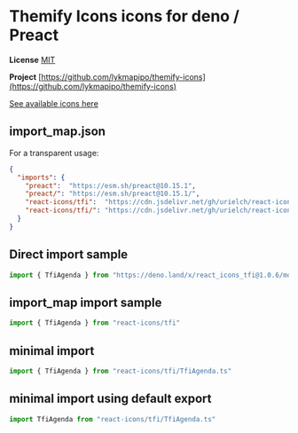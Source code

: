 # Themify Icons icons for deno / Preact

**License** [MIT](https://github.com/thecreation/standard-icons/blob/master/modules/themify-icons/LICENSE)

**Project** [https://github.com/lykmapipo/themify-icons](https://github.com/lykmapipo/themify-icons)

[See available icons here](https://react-icons.github.io/react-icons/icons?name=tfi)

## import_map.json

For a transparent usage:

```json
{
  "imports": {
    "preact":  "https://esm.sh/preact@10.15.1",
    "preact/": "https://esm.sh/preact@10.15.1/",
    "react-icons/tfi":  "https://cdn.jsdelivr.net/gh/urielch/react-icons-tfi@1.0.6/mod.ts",
    "react-icons/tfi/": "https://cdn.jsdelivr.net/gh/urielch/react-icons-tfi@1.0.6/ico/",
  }
}
```

## Direct import sample

```ts
import { TfiAgenda } from "https://deno.land/x/react_icons_tfi@1.0.6/mod.ts"
```

## import_map import sample

```ts
import { TfiAgenda } from "react-icons/tfi"
```

## minimal import

```ts
import { TfiAgenda } from "react-icons/tfi/TfiAgenda.ts"
```

## minimal import using default export

```ts
import TfiAgenda from "react-icons/tfi/TfiAgenda.ts"
```


